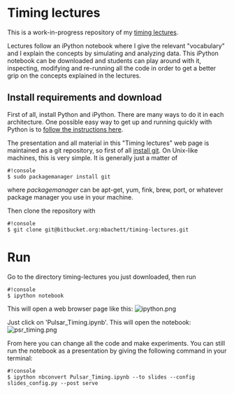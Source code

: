 # Timing lectures #

This is a work-in-progress repository of my [timing lectures](http://www.matteobachetti.it/Varie/Timing).

Lectures follow an iPython notebook where I give the relevant "vocabulary" and I explain the concepts by simulating and analyzing data. This iPython notebook can be downloaded and students can play around with it, inspecting, modifying and re-running all the code in order to get a better grip on the concepts explained in the lectures.

## Install requirements and download
First of all, install Python and iPython.
There are many ways to do it in each architecture. One possible easy way to get up and running quickly with Python is to [follow the instructions here](http://ipython.org/install.html).

The presentation and all material in this "Timing lectures" web page is maintained as a git repository, so first of all [install git](http://git-scm.com). On Unix-like machines, this is very simple. It is generally just a matter of 
```
#!console
$ sudo packagemanager install git
```
where _packagemanager_ can be apt-get, yum, fink, brew, port, or whatever package manager you use in your machine.

Then clone the repository with
```
#!console
$ git clone git@bitbucket.org:mbachett/timing-lectures.git
```
# Run
Go to the directory timing-lectures you just downloaded, then run
```
#!console
$ ipython notebook
```
This will open a web browser page like this:
![ipython.png](https://bitbucket.org/repo/b94zee/images/3595932949-ipython.png)

Just click on 'Pulsar_Timing.ipynb'. This will open the notebook:
![psr_timing.png](https://bitbucket.org/repo/b94zee/images/2319905682-psr_timing.png)

From here you can change all the code and make experiments. You can still run the notebook as a presentation by giving the following command in your terminal:
```
#!console
$ ipython nbconvert Pulsar_Timing.ipynb --to slides --config slides_config.py --post serve
```
